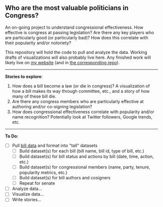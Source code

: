 ## Who are the most valuable politicians in Congress?

An on-going project to understand congressional effectiveness. How effective is congress at passing legislation? Are there any key players who are particularly good (or particularly bad)? How does this correlate with their popularity and/or notoriety?

This repository will hold the code to pull and analyze the data. Working drafts of visualizations will also probably live here. Any finished work will likely live on [my website](http://ben-tanen.com) (and in [the corresponding repo](https://github.com/ben-tanen/ben-tanen.github.io)).

---

**Stories to explore**:
1. How does a bill become a law (or die in congress)? A visualization of how a bill makes its way through committee, etc., and a story of how many of these bill die.
2. Are there any congress members who are particularly effective at authoring and/or co-signing legislation?
3. How does congressional effectiveness correlate with popularity and/or name recognition? Potentially look at Twitter followers, Google trends, etc.

---

**To Do:**
- [ ] Pull [bill data](https://www.govtrack.us/data/) and format into "tall" datasets
    - [ ] Build dataset(s) for each bill (bill name, bill id, type of bill, etc.)
    - [ ] Build dataset(s) for bill status and actions by bill (date, time, action, etc.)
    - [ ] Build dataset(s) for congressional members (name, party, tenure, popularity metrics, etc.)
    - [ ] Build dataset(s) for bill authors and cosigners
    - [ ] Repeat for senate
- [ ] Analyze data...
- [ ] Visualize data...
- [ ] Write stories...
